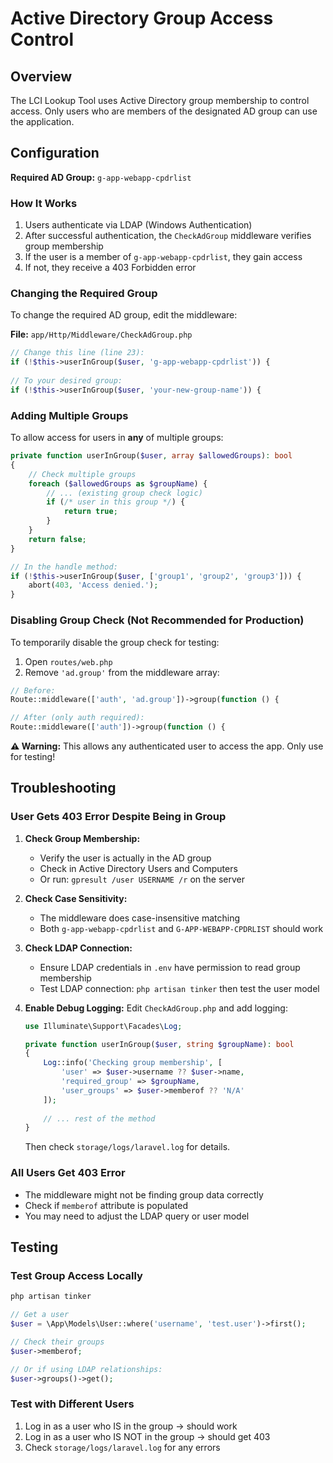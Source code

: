 # Active Directory Group Access Control

## Overview

The LCI Lookup Tool uses Active Directory group membership to control access. Only users who are members of the designated AD group can use the application.

## Configuration

**Required AD Group:** `g-app-webapp-cpdrlist`

### How It Works

1. Users authenticate via LDAP (Windows Authentication)
2. After successful authentication, the `CheckAdGroup` middleware verifies group membership
3. If the user is a member of `g-app-webapp-cpdrlist`, they gain access
4. If not, they receive a 403 Forbidden error

### Changing the Required Group

To change the required AD group, edit the middleware:

**File:** `app/Http/Middleware/CheckAdGroup.php`

```php
// Change this line (line 23):
if (!$this->userInGroup($user, 'g-app-webapp-cpdrlist')) {
    
// To your desired group:
if (!$this->userInGroup($user, 'your-new-group-name')) {
```

### Adding Multiple Groups

To allow access for users in **any** of multiple groups:

```php
private function userInGroup($user, array $allowedGroups): bool
{
    // Check multiple groups
    foreach ($allowedGroups as $groupName) {
        // ... (existing group check logic)
        if (/* user in this group */) {
            return true;
        }
    }
    return false;
}

// In the handle method:
if (!$this->userInGroup($user, ['group1', 'group2', 'group3'])) {
    abort(403, 'Access denied.');
}
```

### Disabling Group Check (Not Recommended for Production)

To temporarily disable the group check for testing:

1. Open `routes/web.php`
2. Remove `'ad.group'` from the middleware array:

```php
// Before:
Route::middleware(['auth', 'ad.group'])->group(function () {

// After (only auth required):
Route::middleware(['auth'])->group(function () {
```

**⚠️ Warning:** This allows any authenticated user to access the app. Only use for testing!

## Troubleshooting

### User Gets 403 Error Despite Being in Group

1. **Check Group Membership:**
   - Verify the user is actually in the AD group
   - Check in Active Directory Users and Computers
   - Or run: `gpresult /user USERNAME /r` on the server

2. **Check Case Sensitivity:**
   - The middleware does case-insensitive matching
   - Both `g-app-webapp-cpdrlist` and `G-APP-WEBAPP-CPDRLIST` should work

3. **Check LDAP Connection:**
   - Ensure LDAP credentials in `.env` have permission to read group membership
   - Test LDAP connection: `php artisan tinker` then test the user model

4. **Enable Debug Logging:**
   Edit `CheckAdGroup.php` and add logging:

   ```php
   use Illuminate\Support\Facades\Log;

   private function userInGroup($user, string $groupName): bool
   {
       Log::info('Checking group membership', [
           'user' => $user->username ?? $user->name,
           'required_group' => $groupName,
           'user_groups' => $user->memberof ?? 'N/A'
       ]);
       
       // ... rest of the method
   }
   ```

   Then check `storage/logs/laravel.log` for details.

### All Users Get 403 Error

- The middleware might not be finding group data correctly
- Check if `memberof` attribute is populated
- You may need to adjust the LDAP query or user model

## Testing

### Test Group Access Locally

```php
php artisan tinker

// Get a user
$user = \App\Models\User::where('username', 'test.user')->first();

// Check their groups
$user->memberof;

// Or if using LDAP relationships:
$user->groups()->get();
```

### Test with Different Users

1. Log in as a user who IS in the group → should work
2. Log in as a user who IS NOT in the group → should get 403
3. Check `storage/logs/laravel.log` for any errors

